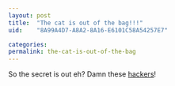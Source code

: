 ```yaml
---
layout: post
title:  "The cat is out of the bag!!!"
uid:	"8A99A4D7-A8A2-8A16-E6101C58A54257E7"

categories: 
permalink: the-cat-is-out-of-the-bag
---
```

So the secret is out eh? Damn these <a href="http://cfsilence.com/blog/client/index.cfm/2007/1/23/So-What-DO-We-Know-So-Far">hackers</a>!